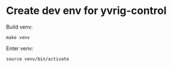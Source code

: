 Create dev env for yvrig-control
================================

Build venv:

    make venv

Enter venv:

    source venv/bin/activate
